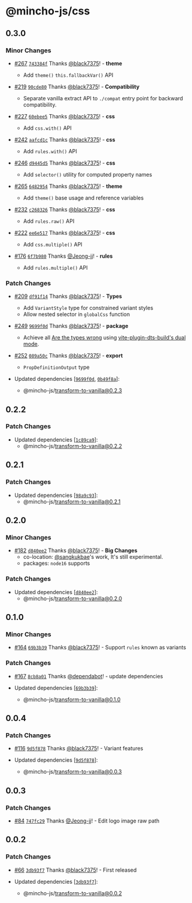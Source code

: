 # @mincho-js/css

## 0.3.0

### Minor Changes

- [#267](https://github.com/mincho-js/mincho/pull/267) [`743384f`](https://github.com/mincho-js/mincho/commit/743384fe107bc2ce523f3b1879690e8e81dfdc24) Thanks [@black7375](https://github.com/black7375)! - **theme**
  - Add `theme()` `this.fallbackVar()` API

- [#219](https://github.com/mincho-js/mincho/pull/219) [`90cde80`](https://github.com/mincho-js/mincho/commit/90cde801cc0133649869bfed9c2e053aa600f6db) Thanks [@black7375](https://github.com/black7375)! - **Compatibility**
  - Separate vanilla extract API to `./compat` entry point for backward compatibility.

- [#227](https://github.com/mincho-js/mincho/pull/227) [`60ebee5`](https://github.com/mincho-js/mincho/commit/60ebee56170b3b683b72eb721fdd26bfc46ce338) Thanks [@black7375](https://github.com/black7375)! - **css**
  - Add `css.with()` API

- [#242](https://github.com/mincho-js/mincho/pull/242) [`aafcd1c`](https://github.com/mincho-js/mincho/commit/aafcd1c4380d6778f7ee1864c08a56f46944ae91) Thanks [@black7375](https://github.com/black7375)! - **css**
  - Add `rules.with()` API

- [#246](https://github.com/mincho-js/mincho/pull/246) [`d9445d5`](https://github.com/mincho-js/mincho/commit/d9445d541aae580053755bfc3a5f9e07620241d0) Thanks [@black7375](https://github.com/black7375)! - **css**
  - Add `selector()` utility for computed property names

- [#265](https://github.com/mincho-js/mincho/pull/265) [`6482954`](https://github.com/mincho-js/mincho/commit/6482954eb32b6a69037d45ba1f4f0da5b80a411c) Thanks [@black7375](https://github.com/black7375)! - **theme**
  - Add `theme()` base usage and reference variables

- [#232](https://github.com/mincho-js/mincho/pull/232) [`c268326`](https://github.com/mincho-js/mincho/commit/c268326ae498f7c2d1f0504d517fd4d340a1169f) Thanks [@black7375](https://github.com/black7375)! - **css**
  - Add `rules.raw()` API

- [#222](https://github.com/mincho-js/mincho/pull/222) [`ee6e517`](https://github.com/mincho-js/mincho/commit/ee6e51736f26effa8bcb72d8d5cd907c2de629d8) Thanks [@black7375](https://github.com/black7375)! - **css**
  - Add `css.multiple()` API

- [#176](https://github.com/mincho-js/mincho/pull/176) [`6f7b980`](https://github.com/mincho-js/mincho/commit/6f7b9801c216a3ae4d7a2359a78bbad6427aa63b) Thanks [@Jeong-jj](https://github.com/Jeong-jj)! - **rules**
  - Add `rules.multiple()` API

### Patch Changes

- [#209](https://github.com/mincho-js/mincho/pull/209) [`df91f14`](https://github.com/mincho-js/mincho/commit/df91f148cf4c0db6a19f544fb993943cc1f50a70) Thanks [@black7375](https://github.com/black7375)! - **Types**
  - Add `VariantStyle` type for constrained variant styles
  - Allow nested selector in `globalCss` function

- [#249](https://github.com/mincho-js/mincho/pull/249) [`9699f0d`](https://github.com/mincho-js/mincho/commit/9699f0d9628ec431f49dda9ef329d58516794189) Thanks [@black7375](https://github.com/black7375)! - **package**
  - Achieve all [Are the types wrong](https://github.com/arethetypeswrong/arethetypeswrong.github.io) using [vite-plugin-dts-build's dual mode](https://github.com/black7375/vite-plugin-dts-build#dual-module-support).

- [#252](https://github.com/mincho-js/mincho/pull/252) [`089a50c`](https://github.com/mincho-js/mincho/commit/089a50c45d6807f6705acdf1165700fbb0dd7b14) Thanks [@black7375](https://github.com/black7375)! - **export**
  - `PropDefinitionOutput` type
- Updated dependencies [[`9699f0d`](https://github.com/mincho-js/mincho/commit/9699f0d9628ec431f49dda9ef329d58516794189), [`0b49f8a`](https://github.com/mincho-js/mincho/commit/0b49f8a4a617273bd300879ab930d2303e53192d)]:
  - @mincho-js/transform-to-vanilla@0.2.3

## 0.2.2

### Patch Changes

- Updated dependencies [[`1c89ca9`](https://github.com/mincho-js/mincho/commit/1c89ca943c9d1495230145d47cf810d820aeddbb)]:
  - @mincho-js/transform-to-vanilla@0.2.2

## 0.2.1

### Patch Changes

- Updated dependencies [[`98a9c93`](https://github.com/mincho-js/mincho/commit/98a9c9335f84407717cd5fd7d62ce6c6070af284)]:
  - @mincho-js/transform-to-vanilla@0.2.1

## 0.2.0

### Minor Changes

- [#182](https://github.com/mincho-js/mincho/pull/182) [`d840ee2`](https://github.com/mincho-js/mincho/commit/d840ee2979fe23a0ddd97b9e182638b94ccf0d98) Thanks [@black7375](https://github.com/black7375)! - **Big Changes**
  - co-location: [@sangkukbae](https://github.com/sangkukbae)'s work, It's still experimental.
  - packages: `node16` supports

### Patch Changes

- Updated dependencies [[`d840ee2`](https://github.com/mincho-js/mincho/commit/d840ee2979fe23a0ddd97b9e182638b94ccf0d98)]:
  - @mincho-js/transform-to-vanilla@0.2.0

## 0.1.0

### Minor Changes

- [#164](https://github.com/mincho-js/mincho/pull/164) [`69b3b39`](https://github.com/mincho-js/mincho/commit/69b3b3990e3507da43ee68058a2d02ee28aef26a) Thanks [@black7375](https://github.com/black7375)! - Support `rules` known as variants

### Patch Changes

- [#167](https://github.com/mincho-js/mincho/pull/167) [`8cb8a01`](https://github.com/mincho-js/mincho/commit/8cb8a01e378ade3a881098e65f57509eaef0c8c2) Thanks [@dependabot](https://github.com/apps/dependabot)! - update dependencies

- Updated dependencies [[`69b3b39`](https://github.com/mincho-js/mincho/commit/69b3b3990e3507da43ee68058a2d02ee28aef26a)]:
  - @mincho-js/transform-to-vanilla@0.1.0

## 0.0.4

### Patch Changes

- [#116](https://github.com/mincho-js/mincho/pull/116) [`9d5f878`](https://github.com/mincho-js/mincho/commit/9d5f878754e216b21fa233e215b25523c822a9a7) Thanks [@black7375](https://github.com/black7375)! - Variant features

- Updated dependencies [[`9d5f878`](https://github.com/mincho-js/mincho/commit/9d5f878754e216b21fa233e215b25523c822a9a7)]:
  - @mincho-js/transform-to-vanilla@0.0.3

## 0.0.3

### Patch Changes

- [#84](https://github.com/mincho-js/mincho/pull/84) [`747fc29`](https://github.com/mincho-js/mincho/commit/747fc29ef35ad113981bb31ac2e7617dc280d05b) Thanks [@Jeong-jj](https://github.com/Jeong-jj)! - Edit logo image raw path

## 0.0.2

### Patch Changes

- [#66](https://github.com/mincho-js/mincho/pull/66) [`3db93f7`](https://github.com/mincho-js/mincho/commit/3db93f706ee39bd4365891e5c8fd25c66609a99f) Thanks [@black7375](https://github.com/black7375)! - First released

- Updated dependencies [[`3db93f7`](https://github.com/mincho-js/mincho/commit/3db93f706ee39bd4365891e5c8fd25c66609a99f)]:
  - @mincho-js/transform-to-vanilla@0.0.2
